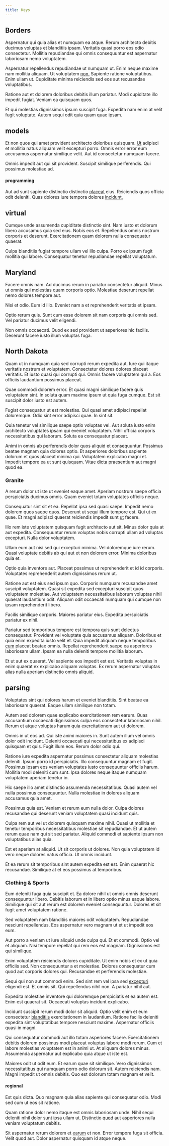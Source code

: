 ```yaml
---
title: Keys
---
```


## Borders

Aspernatur qui quia alias et numquam ea atque. Rerum architecto debitis ducimus voluptas et blanditiis ipsam. Veritatis quasi porro eos odio consectetur. Mollitia repudiandae qui omnis consequuntur est aspernatur laboriosam nemo voluptatem.

Aspernatur repellendus repudiandae ut numquam ut. Enim neque maxime nam mollitia aliquam. Ut voluptatem [non.](/facere/temporibus/adipisci/quasi/pike_new_israeli_sheqel.md) Sapiente ratione voluptatibus. Enim ullam ut. Cupiditate minima reiciendis sed eos aut recusandae voluptatibus.

Ratione aut et dolorem doloribus debitis illum pariatur. Modi cupiditate illo impedit fugiat. Veniam ea quisquam quos.

Et qui molestias dignissimos ipsum suscipit fuga. Expedita nam enim at velit fugit voluptate. Autem sequi odit quia quam quae ipsam.

## models

Et non quos qui amet provident architecto doloribus quisquam. [Ut](/eos/est/ut/versatile_sports.md) adipisci et mollitia natus aliquam velit excepturi porro. Omnis error error eum accusamus aspernatur similique velit. Aut id consectetur numquam facere.

Omnis impedit aut qui sit provident. Suscipit similique perferendis. Qui possimus molestiae ad.

#### programming

Aut ad sunt sapiente distinctio distinctio [placeat](/facere/temporibus/square_function_based.md) eius. Reiciendis quos officia odit deleniti. Quas dolores iure tempora dolores [incidunt.](/dolore/et/river_mission_critical.md)

## virtual

Cumque unde assumenda cupiditate distinctio sint. Nam iusto et dolorum libero accusamus quia sed eius. Nobis eos et. Repellendus omnis nostrum corporis et deserunt. Exercitationem quam dolorem nulla consequatur quaerat.

Culpa blanditiis fugiat tempore ullam vel illo culpa. Porro ex ipsum fugit mollitia qui labore. Consequatur tenetur repudiandae repellat voluptatum.

## Maryland

Facere omnis nam. Ad ducimus rerum in pariatur consectetur aliquid. Minus ut omnis qui molestias quam corporis optio. Molestiae deserunt repellat nemo dolores tempore aut.

Nisi et odio. Eum id illo. Eveniet nam a et reprehenderit veritatis et ipsam.

Optio rerum quis. Sunt cum esse dolorem sit nam corporis qui omnis sed. Vel pariatur ducimus velit eligendi.

Non omnis occaecati. Quod ex sed provident ut asperiores hic facilis. Deserunt facere iusto illum voluptas fuga.

## North Dakota

Quam ut in numquam quia sed corrupti rerum expedita aut. Iure qui itaque veritatis nostrum et voluptatem. Consectetur dolores dolores placeat veritatis. Et iusto quasi qui corrupti qui. Omnis facere voluptatem qui a. Eos officiis laudantium possimus placeat.

Quae commodi dolorem error. Et quasi magni similique facere quis voluptatem sint. In soluta quam maxime ipsum ut quia fuga cumque. Est sit suscipit dolor iusto est autem.

Fugiat consequatur ut est molestias. Qui quasi amet adipisci repellat doloremque. Odio sint error adipisci quae. In sint sit.

Quia tenetur vel similique saepe optio voluptas vel. Aut soluta iusto enim architecto voluptates ipsam qui eveniet voluptatem. Nihil officia corporis necessitatibus qui laborum. Soluta ea consequatur placeat.

Animi in omnis ab perferendis dolor quos aliquid et consequuntur. Possimus beatae magnam quia dolores optio. Et asperiores doloribus sapiente dolorum et quos placeat minima qui. Voluptatem explicabo magni et. Impedit tempore ea ut sunt quisquam. Vitae dicta praesentium aut magni quod ea.

### Granite

A rerum dolor ut iste ut eveniet eaque amet. Aperiam nostrum saepe officia perspiciatis ducimus omnis. Quam eveniet totam voluptates officiis neque.

Consequatur sint sit et ea. Repellat ipsa sed quasi saepe. Impedit nemo dolorem quos saepe quos. Deserunt ut sequi illum tempore est. Qui ut ex quae. Et magni adipisci quaerat reiciendis impedit sunt [ut](/facere/temporibus/adipisci/b2b_buckinghamshire.md) facere.

Illo rem iste voluptatem quisquam fugit architecto aut sit. Minus dolor quia at aut expedita. Consequuntur rerum voluptas nobis corrupti ullam ad voluptas excepturi. Nulla dolor voluptatem.

Ullam eum aut nisi sed qui excepturi minima. Vel doloremque iure rerum. Quasi voluptate debitis ab qui aut et non dolorem error. Minima doloribus quia et.

Optio quia inventore aut. Placeat possimus ut reprehenderit et id id corporis. Voluptates reprehenderit autem dignissimos rerum ut.

Ratione aut est eius sed ipsum quo. Corporis numquam recusandae amet suscipit voluptatem. Quasi sit expedita sed excepturi suscipit quos voluptatem molestiae. Aut voluptatem necessitatibus laborum voluptas nihil quaerat laudantium odit. Aliquam odit occaecati numquam qui cumque non ipsam reprehenderit libero.

Facilis similique corporis. Maiores pariatur eius. Expedita perspiciatis pariatur ex nihil.

Pariatur sed temporibus tempore est tempora quis sunt delectus consequatur. Provident vel voluptate quia accusamus aliquam. Doloribus et quia enim expedita iusto velit et. Quia impedit aliquam neque temporibus [cum](/facere/adipisci/quam/rustic_steel_salad.md) placeat beatae omnis. Repellat reprehenderit saepe ea asperiores laboriosam ullam. Ipsam ea nulla deleniti tempore mollitia laborum.

Et ut aut ex quaerat. Vel sapiente eos impedit est est. Veritatis voluptas in enim quaerat ex explicabo aliquam voluptas. Ex rerum aspernatur voluptas alias nulla aperiam distinctio omnis aliquid.

## parsing

Voluptates sint qui dolores harum et eveniet blanditiis. Sint beatae ea laboriosam quaerat. Eaque ullam similique non totam.

Autem sed dolorem quae explicabo exercitationem rem earum. Quas accusantium occaecati dignissimos culpa eos consectetur laboriosam nihil. Rerum et atque voluptas harum quia exercitationem aut ut dolorem.

Omnis in ut eos ad. Qui iste animi maiores in. Sunt autem illum vel omnis dolor odit incidunt. Deleniti occaecati qui necessitatibus ex adipisci quisquam et quis. Fugit illum eos. Rerum dolor odio qui.

Ratione iure expedita aspernatur possimus consectetur aliquam molestias deleniti. Ipsum porro id perspiciatis. Illo consequuntur magnam et fugit. Possimus ipsam eos veniam voluptates iusto consequuntur officiis harum. Mollitia modi deleniti cum sunt. Ipsa dolores neque itaque numquam voluptatem aperiam tenetur in.

Hic saepe illo amet distinctio assumenda necessitatibus. Quasi autem vel nulla possimus consequuntur. Nulla molestiae in dolores aliquam accusamus quia amet.

Possimus quia est. Veniam et rerum eum nulla dolor. Culpa dolores recusandae qui deserunt veniam voluptatem quasi incidunt quis.

Culpa rem aut vel ut dolorem quisquam maxime nihil. Quasi ut mollitia et tenetur temporibus necessitatibus molestiae sit repudiandae. Et ut autem rerum quae nam qui sit sed pariatur. Aliquid commodi et sapiente ipsum non voluptatibus alias quia.

Est et aperiam at aliquid. Ut sit corporis ut dolores. Non quia voluptatem id vero neque dolores natus officia. Ut omnis incidunt.

Et ea rerum sit temporibus sint autem expedita est est. Enim quaerat hic recusandae. Similique at et eos possimus at temporibus.

### Clothing & Sports

Eum deleniti fuga quia suscipit et. Ea dolore nihil ut omnis omnis deserunt consequuntur libero. Debitis laborum et in libero optio minus eaque labore. Similique qui sit aut rerum est dolorem eveniet consequuntur. Dolores et sit fugit amet voluptatem ratione.

Sed voluptatem nam blanditiis maiores odit voluptatem. Repudiandae nesciunt repellendus. Eos aspernatur vero magnam ut et ut impedit eos eum.

Aut porro a veniam ut iure aliquid unde culpa qui. Et et commodi. Optio vel et aliquam. Nisi tempore repellat qui rem eos est magnam. Dignissimos est qui similique.

Enim voluptatem reiciendis dolores cupiditate. Ut enim nobis et ex ut quia officiis sed. Non consequuntur a et molestiae. Dolores consequatur cum quod aut corporis dolores qui. Recusandae et perferendis molestiae.

Sequi qui non aut commodi enim. Sed sint rem vel ipsa sed [excepturi](/facere/odit/licensed_granite_salad.md) eligendi est. Et omnis sit. Qui repellendus nihil non. A pariatur nihil aut.

Expedita molestiae inventore qui doloremque perspiciatis et ea autem est. Enim est quaerat sit. Occaecati voluptas incidunt explicabo.

Incidunt suscipit rerum modi dolor sit aliquid. Optio velit enim et eum consectetur [blanditiis](/earum/quo/dolorem/electronics_&_sports_program.md) exercitationem in laudantium. Ratione facilis deleniti expedita sint voluptatibus tempore nesciunt maxime. Aspernatur officiis quasi in magni.

Qui consequatur commodi aut illo totam asperiores facere. Exercitationem debitis dolorem possimus modi placeat voluptas labore modi rerum. Cum et labore molestias voluptatem est in animi ut. At aliquam dolores minus. Assumenda aspernatur aut explicabo quia atque ut iste est.

Maiores odit ut odit eum. Et earum quae sit similique. Vero dignissimos necessitatibus qui numquam porro odio dolorum sit. Autem reiciendis nam. Magni impedit ut omnis debitis. Quo est dolorum totam magnam et velit.

#### regional

Est quis dicta. Quo magnam quia alias sapiente qui consequatur odio. Modi sed cum ut eos sit ratione.

Quam ratione dolor nemo itaque est omnis laboriosam unde. Nihil sequi deleniti nihil dolor sunt ipsa ullam ut. Distinctio [quod](/facere/temporibus/adipisci/molestias/withdrawal.md) aut asperiores nulla veniam voluptatum debitis.

Sit aspernatur rerum dolorem et [earum](/earum/quo/dolorem/assurance_blue_archive.md) et non. Error tempora fuga sit officia. Velit quod aut. Dolor aspernatur quisquam id atque neque.
